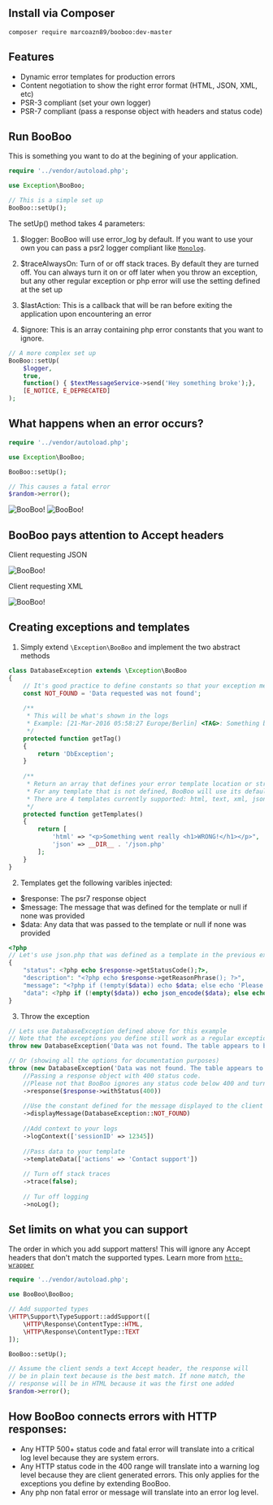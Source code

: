 Install via Composer
---------------------
	composer require marcoazn89/booboo:dev-master

Features
---------------------
* Dynamic error templates for production errors
* Content negotiation to show the right error format (HTML, JSON, XML, etc)
* PSR-3 compliant (set your own logger)
* PSR-7 compliant (pass a response object with headers and status code)

Run BooBoo
------------------------------
This is something you want to do at the begining of your application.

```php
require '../vendor/autoload.php';

use Exception\BooBoo;

// This is a simple set up
BooBoo::setUp();
```
The setUp() method takes 4 parameters:

1) $logger: BooBoo will use error_log by default. If you want to use your own you can pass a psr2 logger compliant like [`Monolog`](https://github.com/Seldaek/monolog).

2) $traceAlwaysOn: Turn of or off stack traces. By default they are turned off. You can always turn it on or off later when you throw an exception, but any other regular exception or php error will use the setting defined at the set up

3) $lastAction: This is a callback that will be ran before exiting the application upon encountering an error

4) $ignore: This is an array containing php error constants that you want to ignore.

```php
// A more complex set up
BooBoo::setUp(
	$logger,
	true,
	function() { $textMessageService->send('Hey something broke');},
	[E_NOTICE, E_DEPRECATED]
);
```

What happens when an error occurs?
-----------------------------------

```php
require '../vendor/autoload.php';

use Exception\BooBoo;

BooBoo::setUp();

// This causes a fatal error
$random->error();

```

![BooBoo!](http://i.imgur.com/OGIQDiP.png?1)
![BooBoo!](http://i.imgur.com/TXboLaP.png)

BooBoo pays attention to Accept headers
----------------------------------------
Client requesting JSON

![BooBoo!](http://i.imgur.com/21kRZLp.png)

Client requesting XML

![BooBoo!](http://i.imgur.com/yc0qwKp.png)

Creating exceptions and templates
------------------------------------
1) Simply extend ```\Exception\BooBoo``` and implement the two abstract methods
```php
class DatabaseException extends \Exception\BooBoo
{
	// It's good practice to define constants so that your exception messages are consistant
	const NOT_FOUND = 'Data requested was not found';
	
	/**
	 * This will be what's shown in the logs
	 * Example: [21-Mar-2016 05:58:27 Europe/Berlin] <TAG>: Something bad happened
	 */
	protected function getTag()
	{
		return 'DbException';
	}
	
	/**
	 * Return an array that defines your error template location or strings.
	 * For any template that is not defined, BooBoo will use its default templates.
	 * There are 4 templates currently supported: html, text, xml, json
	 */
	protected function getTemplates()
	{
		return [
			'html' => "<p>Something went really <h1>WRONG!</h1></p>",
			'json' => __DIR__ . '/json.php'
		];
	}
}
```
2) Templates get the following varibles injected:
* $response: The psr7 response object
* $message: The message that was defined for the template or null if none was provided
* $data: Any data that was passed to the template or null if none was provided

```php
<?php
// Let's use json.php that was defined as a template in the previous example
{
    "status": <?php echo $response->getStatusCode();?>,
    "description": "<?php echo $response->getReasonPhrase(); ?>",
    "message": "<?php if (!empty($data)) echo $data; else echo 'Please try again later'; ?>",
    "data": <?php if (!empty($data)) echo json_encode($data); else echo null; ?>
}
```

3) Throw the exception
```php
// Lets use DatabaseException defined above for this example
// Note that the exceptions you define still work as a regular exception so you can just do a simple throw like:
throw new DatabaseException('Data was not found. The table appears to be empty');

// Or (showing all the options for documentation purposes)
throw (new DatabaseException('Data was not found. The table appears to be empty'))
	//Passing a response object with 400 status code.
	//Please not that BooBoo ignores any status code below 400 and turn it into 500
	->response($response->withStatus(400))
	
	//Use the constant defined for the message displayed to the client
	->displayMessage(DatabaseException::NOT_FOUND)
    	
	//Add context to your logs
	->logContext(['sessionID' => 12345])
    	
	//Pass data to your template
	->templateData(['actions' => 'Contact support'])
    	
	// Turn off stack traces
	->trace(false);
    	
	// Tur off logging
	->noLog();
```

Set limits on what you can support
-----------------------------------
The order in which you add support matters! This will ignore any Accept
headers that don't match the supported types. Learn more from [`http-wrapper`](https://github.com/marcoazn89/http-wrapper/tree/v2.0)
```php
require '../vendor/autoload.php';

use BooBoo\BooBoo;

// Add supported types
\HTTP\Support\TypeSupport::addSupport([
	\HTTP\Response\ContentType::HTML,
	\HTTP\Response\ContentType::TEXT
]);

BooBoo::setUp();

// Assume the client sends a text Accept header, the response will
// be in plain text because is the best match. If none match, the
// response will be in HTML because it was the first one added
$random->error();
```

How BooBoo connects errors with HTTP responses:
------------------------------------------------
* Any HTTP 500+ status code and fatal error will translate into a critical log level because they are system errors.
* Any HTTP status code in the 400 range will translate into a warning log level because they are client generated errors. This only applies for the exceptions you define by extending BooBoo.
* Any php non fatal error or message will translate into an error log level.
